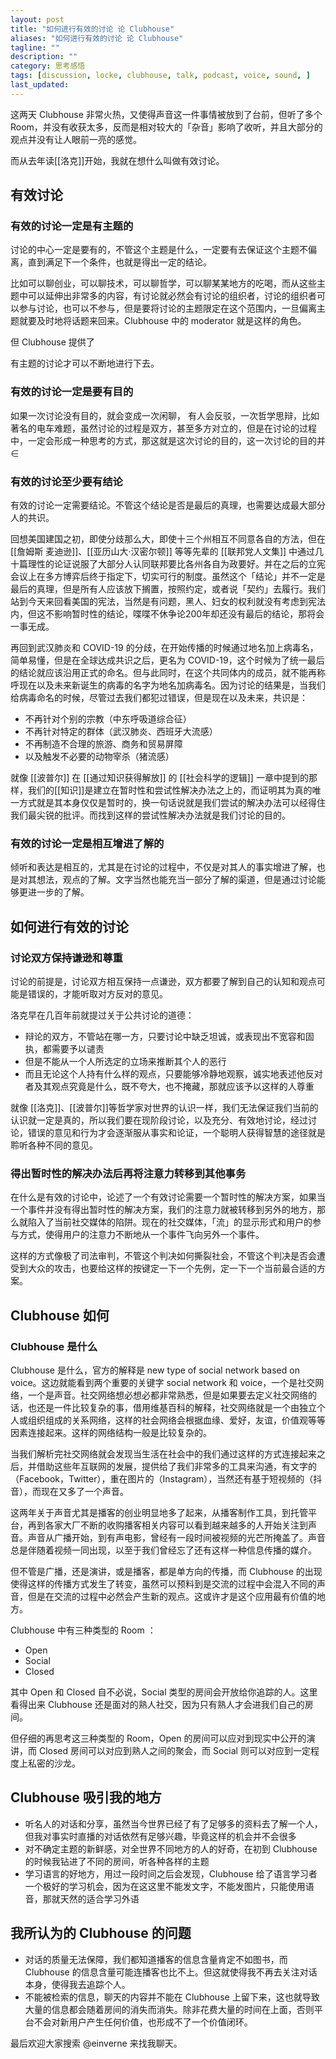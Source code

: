 ```yaml
---
layout: post
title: "如何进行有效的讨论 论 Clubhouse"
aliases: "如何进行有效的讨论 论 Clubhouse"
tagline: ""
description: ""
category: 思考感悟
tags: [discussion, locke, clubhouse, talk, podcast, voice, sound, ]
last_updated: 
---
```



这两天 Clubhouse 非常火热，又使得声音这一件事情被放到了台前，但听了多个 Room，并没有收获太多，反而是相对较大的「杂音」影响了收听，并且大部分的观点并没有让人眼前一亮的感觉。

而从去年读[[洛克]]开始，我就在想什么叫做有效讨论。

## 有效讨论

### 有效的讨论一定是有主题的
讨论的中心一定是要有的，不管这个主题是什么，一定要有去保证这个主题不偏离，直到满足下一个条件，也就是得出一定的结论。

比如可以聊创业，可以聊技术，可以聊哲学，可以聊某某地方的吃喝，而从这些主题中可以延伸出非常多的内容，有讨论就必然会有讨论的组织者，讨论的组织者可以参与讨论，也可以不参与，但是要将讨论的主题限定在这个范围内，一旦偏离主题就要及时地将话题来回来。Clubhouse 中的 moderator 就是这样的角色。

但 Clubhouse 提供了

有主题的讨论才可以不断地进行下去。

### 有效的讨论一定是要有目的
如果一次讨论没有目的，就会变成一次闲聊，
有人会反驳，一次哲学思辩，比如著名的电车难题，虽然讨论的过程是双方，甚至多方对立的，但是在讨论的过程中，一定会形成一种思考的方式，那这就是这次讨论的目的，这一次讨论的目的并∈

### 有效的讨论至少要有结论
有效的讨论一定需要结论。不管这个结论是否是最后的真理，也需要达成最大部分人的共识。

回想美国建国之初，即使分歧那么大，即使十三个州相互不同意各自的方法，但在 [[詹姆斯 麦迪逊]]、[[亚历山大·汉密尔顿]] 等等先辈的 [[联邦党人文集]] 中通过几十篇理性的论证说服了大部分人认同联邦要比各州各自为政要好。并在之后的立宪会议上在多方博弈后终于指定下，切实可行的制度。虽然这个「结论」并不一定是最后的真理，但是所有人应该放下搁置，按照约定，或者说「契约」去履行。我们站到今天来回看美国的宪法，当然是有问题，黑人、妇女的权利就没有考虑到宪法内，但这不影响暂时性的结论，喋喋不休争论200年却还没有最后的结论，那将会一事无成。

再回到武汉肺炎和 COVID-19 的分歧，在开始传播的时候通过地名加上病毒名，简单易懂，但是在全球达成共识之后，更名为 COVID-19，这个时候为了统一最后的结论就应该沿用正式的命名。但与此同时，在这个共同体内的成员，就不能再称呼现在以及未来新诞生的病毒的名字为地名加病毒名。因为讨论的结果是，当我们给病毒命名的时候，尽管过去我们都犯过错误，但是现在以及未来，共识是：

- 不再针对个别的宗教（中东呼吸道综合征）
- 不再针对特定的群体（武汉肺炎、西班牙大流感）
- 不再制造不合理的旅游、商务和贸易屏障
- 以及触发不必要的动物宰杀（猪流感）
 

就像 [[波普尔]] 在 [[通过知识获得解放]] 的 [[社会科学的逻辑]] 一章中提到的那样，我们的[[知识]]是建立在暂时性和尝试性解决办法之上的，而证明其为真的唯一方式就是其本身仅仅是暂时的，换一句话说就是我们尝试的解决办法可以经得住我们最尖锐的批评。而找到这样的尝试性解决办法就是我们讨论的目的。

### 有效的讨论一定是相互增进了解的
倾听和表达是相互的，尤其是在讨论的过程中，不仅是对其人的事实增进了解，也是对其想法，观点的了解。文字当然也能充当一部分了解的渠道，但是通过讨论能够更进一步的了解。

## 如何进行有效的讨论

### 讨论双方保持谦逊和尊重

讨论的前提是，讨论双方相互保持一点谦逊，双方都要了解到自己的认知和观点可能是错误的，才能听取对方反对的意见。

洛克早在几百年前就提过关于公共讨论的道德：

- 辩论的双方，不管站在哪一方，只要讨论中缺乏坦诚，或表现出不宽容和固执，都需要予以谴责
- 但是不能从一个人所选定的立场来推断其个人的恶行
- 而且无论这个人持有什么样的观点，只要能够冷静地观察，诚实地表述他反对者及其观点究竟是什么，既不夸大，也不掩藏，那就应该予以这样的人尊重

 
就像 [[洛克]]、[[波普尔]]等哲学家对世界的认识一样，我们无法保证我们当前的认识就一定是真的，所以我们要在现阶段讨论，以及充分、有效地讨论，经过讨论，错误的意见和行为才会逐渐服从事实和论证，一个聪明人获得智慧的途径就是聆听各种不同的意见。


### 得出暂时性的解决办法后再将注意力转移到其他事务
在什么是有效的讨论中，论述了一个有效讨论需要一个暂时性的解决方案，如果当一个事件并没有得出暂时性的解决方案，我们的注意力就被转移到另外的地方，那么就陷入了当前社交媒体的陷阱。现在的社交媒体，「流」的显示形式和用户的参与方式，使得用户的注意力不断地从一个事件飞向另外一个事件。

这样的方式像极了司法审判，不管这个判决如何撕裂社会，不管这个判决是否会遭受到大众的攻击，也要给这样的按键定一下一个先例，定一下一个当前最合适的方案。

## Clubhouse 如何

### Clubhouse 是什么
Clubhouse 是什么，官方的解释是 new type of social network based on voice。这边就能看到两个重要的关键字  social network 和 voice，一个是社交网络，一个是声音。社交网络想必想必都非常熟悉，但是如果要去定义社交网络的话，也还是一件比较复杂的事，借用维基百科的解释，社交网络就是一个由独立个人或组织组成的关系网络，这样的社会网络会根据血缘、爱好，友谊，价值观等等因素连接起来。这样的网络结构一般是比较复杂的。

当我们解析完社交网络就会发现当生活在社会中的我们通过这样的方式连接起来之后，并借助这些年互联网的发展，提供给了我们非常多的工具来沟通，有文字的（Facebook，Twitter），重在图片的（Instagram），当然还有基于短视频的（抖音），而现在又多了一个声音。

这两年关于声音尤其是播客的创业明显地多了起来，从播客制作工具，到托管平台，再到各家大厂不断的收购播客相关内容可以看到越来越多的人开始关注到声音。声音从广播开始，到有声电影，曾经有一段时间被视频的光芒所掩盖了。声音总是伴随着视频一同出现，以至于我们曾经忘了还有这样一种信息传播的媒介。

但不管是广播，还是演讲，或是播客，都是单方向的传播，而 Clubhouse 的出现使得这样的传播方式发生了转变，虽然可以预料到是交流的过程中会混入不同的声音，但是在交流的过程中必然会产生新的观点。这或许才是这个应用最有价值的地方。

Clubhouse 中有三种类型的 Room ：

- Open
- Social
- Closed

其中 Open 和 Closed 自不必说，Social 类型的房间会开放给你追踪的人。这里看得出来 Clubhouse 还是面对的熟人社交，因为只有熟人才会进我们自己的房间。

但仔细的再思考这三种类型的 Room，Open 的房间可以应对到现实中公开的演讲，而 Closed 房间可以对应到熟人之间的聚会，而 Social 则可以对应到一定程度上私密的沙龙。

## Clubhouse 吸引我的地方

- 听名人的对话和分享，虽然当今世界已经了有了足够多的资料去了解一个人，但我对事实时直播的对话依然有足够兴趣，毕竟这样的机会并不会很多
- 对不确定主题的新鲜感，对全世界不同地方的人的好奇，在初到 Clubhouse 的时候我钻进了不同的房间，听各种各样的主题
- 学习语言的好地方，用过一段时间之后会发现，Clubhouse 给了语言学习者一个极好的学习机会，因为在这这里不能发文字，不能发图片，只能使用语音，那就天然的适合学习外语

## 我所认为的 Clubhouse 的问题

- 对话的质量无法保障，我们都知道播客的信息含量肯定不如图书，而 Clubhouse 的信息含量可能连播客也比不上。但这就使得我不再去关注对话本身，使得我去追踪个人。
- 不能被检索的信息，聊天的内容并不能在 Clubhouse 上留下来，这也就导致大量的信息都会随着房间的消失而消失。除非花费大量的时间在上面，否则平台不会对新用户产生任何价值，也形成不了一个价值闭环。


最后欢迎大家搜索 @einverne 来找我聊天。